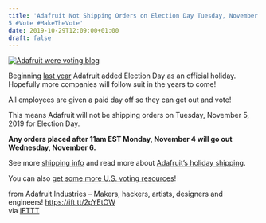 ```yaml
---
title: 'Adafruit Not Shipping Orders on Election Day Tuesday, November
5 #Vote #MakeTheVote'
date: 2019-10-29T12:09:00+01:00
draft: false
---
```


[![Adafruit were voting blog](https://cdn-blog.adafruit.com/uploads/2019/10/adafruit_were_voting_blog.jpg "adafruit_were_voting_blog.jpg")](https://www.adafruit.com/holiday)

Beginning [last year](https://blog.adafruit.com/2018/07/25/adafruit-election-day-is-a-paid-day-off-for-employees-adafruit-adafruit-makethevote/) Adafruit added Election Day as an official holiday. Hopefully more companies will follow suit in the years to come!

All employees are given a paid day off so they can get out and vote!

This means Adafruit will not be shipping orders on Tuesday, November 5, 2019 for Election Day.

**Any orders placed after 11am EST Monday, November 4 will go out Wednesday, November 6.**

See more [shipping info](https://www.adafruit.com/shippinginfo) and read more about [Adafruit’s holiday shipping](https://www.adafruit.com/holiday).

You can also [get some more U.S. voting resources](https://blog.adafruit.com/2018/10/03/u-s-voting-resources-makethevote-vote-adafruit/)!

  
  
from Adafruit Industries – Makers, hackers, artists, designers and engineers! https://ift.tt/2pYEtOW  
via [IFTTT](https://ifttt.com/?ref=da&site=blogger)
